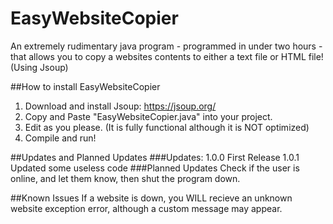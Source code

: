 # EasyWebsiteCopier
An extremely rudimentary java program - programmed in under two hours - that allows you to copy a websites contents to either a text file or HTML file! (Using Jsoup)

##How to install EasyWebsiteCopier
1. Download and install Jsoup: https://jsoup.org/
2. Copy and Paste "EasyWebsiteCopier.java" into your project.
3. Edit as you please. (It is fully functional although it is NOT optimized)
4. Compile and run!

##Updates and Planned Updates
###Updates:
1.0.0 First Release
1.0.1 Updated some useless code
###Planned Updates
Check if the user is online, and let them know, then shut the program down.

##Known Issues
If a website is down, you WILL recieve an unknown website exception error, although a custom message may appear.

